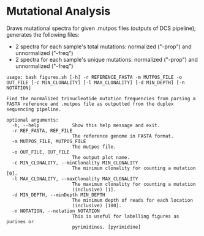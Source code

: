 # Mutational Analysis

Draws mutational spectra for given .mutpos files (outputs of DCS pipeline); generates the following files:
* 2 spectra for each sample's total mutations: normalized ("-prop") and unnormalized ("-freq")
* 2 spectra for each sample's unique mutations: normalized ("-prop") and unnormalized ("-freq")

```
usage: bash figures.sh [-h] -r REFERENCE_FASTA -m MUTPOS_FILE -o OUT_FILE [-c MIN_CLONALITY] [-l MAX_CLONALITY] [-d MIN_DEPTH] [-n NOTATION]

Find the normalized trinucleotide mutation frequencies from parsing a FASTA reference and .mutpos file as outputted from the duplex sequencing pipeline.

optional arguments:
  -h, --help            Show this help message and exit.
  -r REF_FASTA, REF_FILE
                        The reference genome in FASTA format.
  -m MUTPOS_FILE, MUTPOS_FILE
                        The mutpos file.
  -o OUT_FILE, OUT_FILE
                        The output plot name.
  -c MIN_CLONALITY, --minClonality MIN_CLONALITY
                        The minimum clonality for counting a mutation [0].
  -l MAX_CLONALITY, --maxClonality MAX_CLONALITY
                        The maximum clonality for counting a mutation
                        (inclusive) [1].
  -d MIN_DEPTH, --minDepth MIN_DEPTH
                        The minimum depth of reads for each location
                        (inclusive) [100].
  -n NOTATION, --notation NOTATION
                        This is useful for labelling figures as purines or
                        pyrimidines. [pyrimidine]
```
